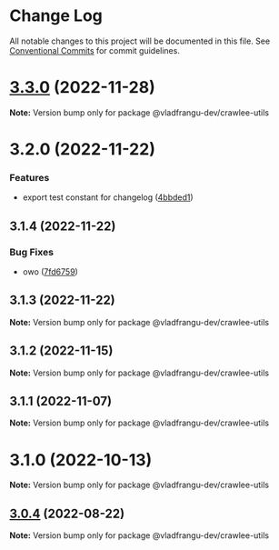 # Change Log

All notable changes to this project will be documented in this file.
See [Conventional Commits](https://conventionalcommits.org) for commit guidelines.

# [3.3.0](https://github.com/apify/crawlee/compare/v3.2.0...v3.3.0) (2022-11-28)

**Note:** Version bump only for package @vladfrangu-dev/crawlee-utils





# 3.2.0 (2022-11-22)


### Features

* export test constant for changelog ([4bbded1](https://github.com/apify/crawlee/commit/4bbded1dd12fb654f773ab9fd68ac6b1acec4851))





## 3.1.4 (2022-11-22)


### Bug Fixes

* owo ([7fd6759](https://github.com/apify/crawlee/commit/7fd67591da1b0296628d92dc38527930bbead22f))





## 3.1.3 (2022-11-22)

**Note:** Version bump only for package @vladfrangu-dev/crawlee-utils





## 3.1.2 (2022-11-15)

**Note:** Version bump only for package @vladfrangu-dev/crawlee-utils





## 3.1.1 (2022-11-07)

**Note:** Version bump only for package @vladfrangu-dev/crawlee-utils





# 3.1.0 (2022-10-13)

**Note:** Version bump only for package @vladfrangu-dev/crawlee-utils





## [3.0.4](https://github.com/apify/crawlee/compare/v3.0.3...v3.0.4) (2022-08-22)

**Note:** Version bump only for package @vladfrangu-dev/crawlee-utils
